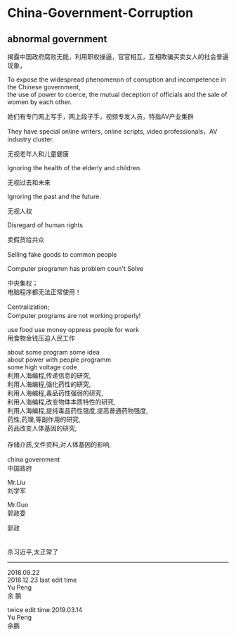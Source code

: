 # China-Government-Corruption

abnormal government
-------------------------------------------

揭露中国政府腐败无能，利用职权操逼，官官相互，互相欺骗买卖女人的社会普遍现象，

To expose the widespread phenomenon of corruption and incompetence in the Chinese government,    </br>
the use of power to coerce, the mutual deception of officials and the sale of women by each other.  </br>

她们有专门网上写手，网上段子手，视频专发人员，特指AV产业集群  </br>

They have special online writers, online scripts, video professionals，AV industry cluster. </br>

无视老年人和儿童健康 </br>

Ignoring the health of the elderly and children. </br>

无视过去和未来</br>

Ignoring the past and the future.</br>

无视人权</br>

Disregard of human rights </br>

卖假货给共众

Selling fake goods to common people　</br>

Computer programm has problem coun't Solve </br>


中央集权；　　　　　　　　　　　</br>
电脑程序都无法正常使用！　　　　</br>


Centralization;　　　　　　　</br>
Computer programs are not working properly!　　　　</br>

use food use money oppress people for work </br>
用食物金钱压迫人民工作</br>

about some program some idea </br>
about power with people programm </br>
some high voltage code </br>
利用人海编程,传递信息的研究, </br>
利用人海编程,强化药性的研究, </br>
利用人海编程,毒品药性强弱的研究, </br>
利用人海编程,改变物体本质特性的研究, </br>
利用人海编程,提纯毒品药性强度,提高普通药物强度, </br>
药性,药理,等副作用的研究, </br>
药品改变人体基因的研究, </br>                                                                         
存储介质,文件资料,对人体基因的影响, </br>  


china government　</br>
中国政府 </br>

Mr.Liu </br>
刘学军</br>

Mr.Guo <br>
郭政委 </br>

郭政　</br>　　

杀习近平,太正常了

---------------------------------------------------

2018.09.22 </br>
2018.12.23 last edit time</br>
Yu Peng</br>
余 鹏 </br>

twice edit time:2019.03.14</br>
Yu Peng</br>
余鹏</br>


